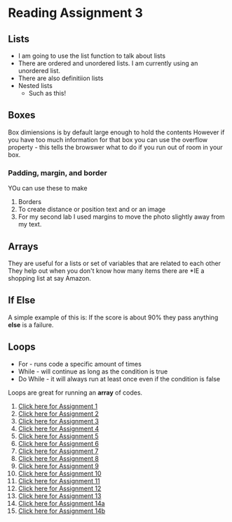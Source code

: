 # Reading Assignment 3


## Lists 
* I am going to use the list function to talk about lists
* There are ordered and unordered lists. I am currently using an unordered list.
* There are also definitiion lists
* Nested lists 
	* Such as this! 

## Boxes 
Box dimiensions is by default large enough to hold the contents
However if you have too much information for that box you can use the
overflow property - this tells the browswer what to do if you run out of 
room in your box. 

### Padding, margin, and border 
YOu can use these to make
1. Borders 
2. To create distance or position text and or an image 
3. For my second lab I used margins to move the photo slightly away from 
my text. 

## Arrays
They are useful for a lists or set of variables that are related to each other
They help out when you don't know how many items there are
*IE a shopping list at say Amazon. 

## If Else 
A simple example of this is:
If the score is about 90% they pass anything **else** is a failure. 

## Loops
* For - runs code a specific amount of times
* While - will continue as long as the condition is true
* Do While - it will always run at least once even if the condition is false

Loops are great for running an **array** of codes. 

1. [Click here for Assignment 1](../201/class01.md) 
1. [Click here for Assignment 2](../201/class02.md)
1. [Click here for Assignment 3](../201/class.03.md)
1. [Click here for Assignment 4](../201/class04.md)
1. [Click here for Assignment 5](../201/class05.md)
1. [Click here for Assignment 6](../201/class06.md)
1. [Click here for Assignment 7](../201/class07.md)
1. [Click here for Assignment 8](../201/class08.md)
1. [Click here for Assignment 9](../201/class09.md)
1. [Click here for Assignment 10](../201/class10.md)
1. [Click here for Assignment 11](../201/class11.md)
1. [Click here for Assignment 12](../201/class12.md)
1. [Click here for Assignment 13](../201/class13.md)
1. [Click here for Assignment 14a](../201/class14a.md)
1. [Click here for Assignment 14b](../201/class14b.md)